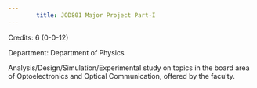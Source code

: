 ```yaml
---
        title: JOD801 Major Project Part-I
---
```

Credits: 6 (0-0-12)

Department: Department of Physics

Analysis/Design/Simulation/Experimental study on topics in the board area of Optoelectronics and Optical Communication, offered by the faculty.